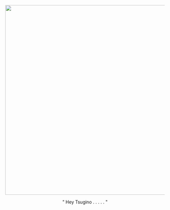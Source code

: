 <p align="center">
  <img src="https://github.com/user-attachments/assets/ab8ff370-5472-460b-86b7-ebd743d119db"width="600">
</p>
<p align="center">
" Hey Tsugino . . . . . "
</p>



